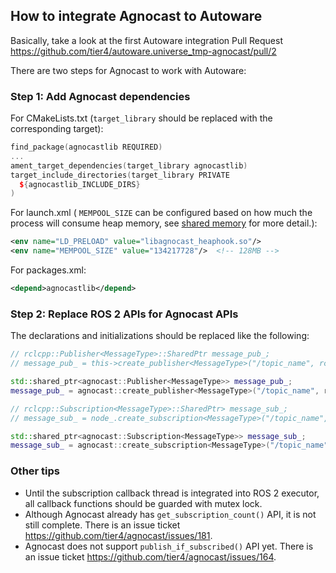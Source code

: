 ## How to integrate Agnocast to Autoware

Basically, take a look at the first Autoware integration Pull Request <https://github.com/tier4/autoware.universe_tmp-agnocast/pull/2>

There are two steps for Agnocast to work with Autoware:

### Step 1: Add Agnocast dependencies

For CMakeLists.txt (`target_library` should be replaced with the corresponding target):

```c++
find_package(agnocastlib REQUIRED)
...
ament_target_dependencies(target_library agnocastlib)
target_include_directories(target_library PRIVATE
  ${agnocastlib_INCLUDE_DIRS}
)
```

For launch.xml ( `MEMPOOL_SIZE` can be configured based on how much the process will consume heap memory, see [shared memory](./docs/shared_memory.md) for more detail.):

```xml
<env name="LD_PRELOAD" value="libagnocast_heaphook.so"/>
<env name="MEMPOOL_SIZE" value="134217728"/>  <!-- 128MB -->
```

For packages.xml:

```xml
<depend>agnocastlib</depend>
```

### Step 2: Replace ROS 2 APIs for Agnocast APIs

The declarations and initializations should be replaced like the following:

```c++
// rclcpp::Publisher<MessageType>::SharedPtr message_pub_;
// message_pub_ = this->create_publisher<MessageType>("/topic_name", rclcpp::QoS{x});

std::shared_ptr<agnocast::Publisher<MessageType>> message_pub_;
message_pub_ = agnocast::create_publisher<MessageType>("/topic_name", rclcpp::QoS{x});
```

```c++
// rclcpp::Subscription<MessageType>::SharedPtr> message_sub_;
// message_sub_ = node_.create_subscription<MessageType>("/topic_name", rclcpp::QoS{x}, callback);

std::shared_ptr<agnocast::Subscription<MessageType>> message_sub_;
message_sub_ = agnocast::create_subscription<MessageType>("/topic_name", rclcpp::QoS{x}, callback);
```

### Other tips

- Until the subscription callback thread is integrated into ROS 2 executor, all callback functions should be guarded with mutex lock.
- Although Agnocast already has `get_subscription_count()` API, it is not still complete. There is an issue ticket <https://github.com/tier4/agnocast/issues/181>.
- Agnocast does not support `publish_if_subscribed()` API yet. There is an issue ticket <https://github.com/tier4/agnocast/issues/164>.
